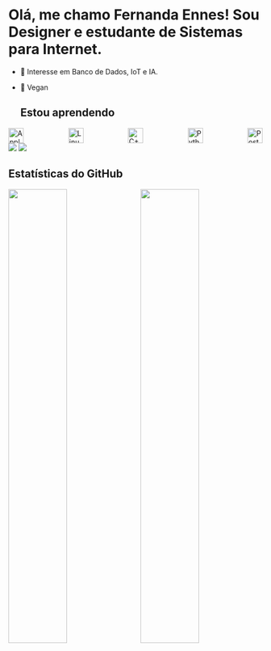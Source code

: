 # Olá, me chamo Fernanda Ennes! Sou Designer e estudante de Sistemas para Internet.
- 🔭 Interesse em Banco de Dados, IoT e IA.
- 🌱 Vegan

  ## Estou aprendendo
  
<div style="display: flex; justify-content: space-between;">
  <img src="https://cdn.jsdelivr.net/gh/devicons/devicon/icons/apple/apple-original.svg" width="30" height="30" alt="Apple" />
  <img src="https://cdn.jsdelivr.net/gh/devicons/devicon/icons/linux/linux-original.svg" width="30" height="30" alt="Linux" />
  <img src="https://cdn.jsdelivr.net/gh/devicons/devicon/icons/cplusplus/cplusplus-original.svg" width="30" height="30" alt="C++" />
  <img src="https://cdn.jsdelivr.net/gh/devicons/devicon/icons/python/python-original.svg" width="30" height="30" alt="Python" />
  <img src="https://cdn.jsdelivr.net/gh/devicons/devicon/icons/postgresql/postgresql-original.svg" width="30" height="30" alt="PostgreSQL" /> 
</div>

  <div>
<a href="https://instagram.com/ferennes" target="_blank"><img loading="lazy" src="https://img.shields.io/badge/-Instagram-%23E4405F?style=for-the-badge&logo=instagram&logoColor=white" target="_blank"></a>
<a href="https://www.linkedin.com/in/fernandaennes/" target="_blank"><img loading="lazy" src="https://img.shields.io/badge/-LinkedIn-%230077B5?style=for-the-badge&logo=linkedin&logoColor=white" target="_blank"></a>   
</div>

## Estatísticas do GitHub

<div>
  <img src="https://github-readme-stats.vercel.app/api/top-langs/?username=FerEnnes&layout=compact&langs_count=7&theme=dracula" align="left" width="48%" />
  <img src="https://github-readme-stats.vercel.app/api?username=FerEnnes&show_icons=true&theme=dracula&include_all_commits=true&count_private=true" align="right" width="48%" />
</div>
